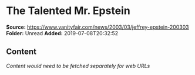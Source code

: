 # The Talented Mr. Epstein

**Source:** https://www.vanityfair.com/news/2003/03/jeffrey-epstein-200303
**Folder:** Unread
**Added:** 2019-07-08T20:32:52




## Content
*Content would need to be fetched separately for web URLs*
